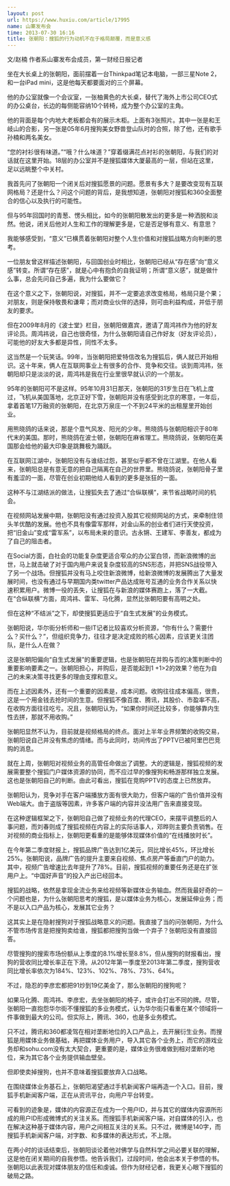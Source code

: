 ```yaml
---
layout: post
url: https://www.huxiu.com/article/17995
name: 山寨发布会
time: 2013-07-30 16:16
title: 张朝阳：搜狐的行为动机不在于格局颠覆，而是意义感
---
```

文/赵楠 作者系山寨发布会成员，第一财经日报记者

坐在大长桌上的张朝阳，面前摆着一台Thinkpad笔记本电脑，一部三星Note 2，和一台iPad mini，这是他每天都要面对的三个屏幕。

他的办公室就像一个会议室，一张柚黄色的大长桌，替代了海外上市公司CEO式的办公桌台，长边的每侧能容纳10个转椅，成为整个办公室的主角。

他的背面是每个内地大老板都会有的展示木柜。上面有3张照片。其中一张是和王岐山的合影，另一张是05年6月搜狗美女野兽登山队时的合照，除了他，还有歌手孙楠和两名美女。

“您的衬衫很有味道。”“哦？什么味道？”穿着缀满花点衬衫的张朝阳，与我们的对话就在这里开始。18层的办公室并不是搜狐媒体大厦最高的一层，但站在这里，足以远眺整个中关村。

我首先问了张朝阳一个闭关后对搜狐愿景的问题。愿景有多大？是要改变现有互联网格局？还是什么？问这个问题的背后，是我想知道，张朝阳对搜狐和360全面整合的信心以及执行的可能性。

但与95年回国时的青葱、愣头相比，如今的张朝阳散发出的更多是一种洒脱和淡然。他说，闭关后他对人生和工作的理解更多是，它是否足够有意义、有意思？

我能够感受到，“意义”已横贯着张朝阳对整个人生价值和对搜狐战略方向判断的思考。

一位朋友曾这样描述张朝阳，与回国创业时相比，张朝阳已经从“存在感”向“意义感”转变。所谓“存在感”，就是心中有抱负的自我证明；所谓“意义感”，就是做什么事，总会先问自己多遍，我为什么要做它？

在这个意义之下，张朝阳说，对搜狐，并不一定要追求改变格局，格局只是个果；对朋友，则是保持敬畏和谦卑；而对商业伙伴的选择，则可由利益构成，并低于朋友的要求。

但在2009年8月的《波士堂》栏目，张朝阳做嘉宾，邀请了周鸿祎作为他的好友评论员。周鸿祎说，自己也很奇怪，为什么张朝阳请自己作好友（好友评论员），可能他的好友大多都是异性，同性不太多。

这当然是一个玩笑话。99年，当张朝阳把爱特信改名为搜狐后，俩人就已开始相识。这十年来，俩人在互联网事业上有很多的合作、竞争和交往。谈到周鸿祎，张朝阳却只是淡淡的说，周鸿祎是我在行业里很早就认识的一个朋友。

95年的张朝阳可不是这样。95年10月31日那天，张朝阳的31岁生日在飞机上度过，飞机从美国落地，北京正好下雪，张朝阳并没有感受到北京的寒意，一年后，拿着首笔17万融资的张朝阳，在北京万泉庄一个不到24平米的出租屋里开始创业。

用熊晓鸽的话来说，那是个意气风发、阳光的少年。熊晓鸽与张朝阳相识于80年代末的美国。那时，熊晓鸽在波士顿，张朝阳在麻省理工。熊晓鸽说，张朝阳在美国那会给他的最大印象是跳舞极为踊跃。

在互联网江湖中，张朝阳没有与谁结过怨，甚至似乎都不曾在江湖里。在他人看来，张朝阳总是有意无意的把自己隔离在自己的世界里。熊晓鸽说，张朝阳骨子里有羞涩的一面，尽管在创业初期他给人看到的更多是张狂的一面。

这种不与江湖结派的做法，让搜狐失去了通过“合纵联横”，来节省战略时间的机会。

在视频网站发展中期，张朝阳没有通过投资入股其它视频网站的方式，来牵制住领头羊优酷的发展。他也不具有像雷军那样，对金山系的创业者们进行天使投资，把“旧金山”变成“雷军系”，以布局未来的意识。古永锵、王建军、李善友，都成为了自己的阻击者。

在Social方面，白社会的功能复杂度更适合窄众的办公室白领，而新浪微博的出世，马上就击破了对于国内用户来说复杂度较高的SNS形态，并把SNS战役带入了另一个战场。但搜狐并没有马上咬住新浪微博，给新浪微博的发展腾出了大量发展时间，也没有通过与早期国内类twitter产品达成账号互通的业务合作关系以快速积累用户。微博一役的丢失，让搜狐在与新浪的媒体赛跑上，落了一大截。在“合纵联横”方面，周鸿祎、雷军、马化腾，显然比张朝阳要有高明之处。

但在这种“不结派”之下，却使搜狐更适应于“自生式发展”的业务模式。

张朝阳说，华尔街分析师和一些IT记者比较喜欢分析资源，“你有什么？需要什么？买什么？”，但组织竞争力，往往才是决定成败的核心因素，应该更关注团队，是什么人在做？

这是张朝阳偏向“自生式发展”的重要逻辑，也是张朝阳在并购与否的决策判断中的重要影响要素之一。张朝阳担心，并购后，是否能起到1 +1>2的效果？他在为自己的未来决策寻找更多的理由支撑和意义。

而在上述因素外，还有一个重要的因素是，成本问题。收购往往成本偏高，很贵，这是一个用金钱去抢时间的生意。但搜狐不像百度、腾讯，其股价、市盈率不高，在收购方面往往吃亏。况且，张朝阳认为，“如果你时间还比较多，你能够靠内生性去拼，那就不用收购。”

张朝阳显然不认为，目前就是视频格局的终点。面对上半年业界频繁的收购交易，张朝阳说自己并没有焦虑的情绪。而与此同时，坊间传出了PPTV已被阿里巴巴竞购的消息。

就在上周，张朝阳对视频业务的高管任命做出了调整。大的逻辑是，搜狐视频的发展需要整个搜狐门户媒体资源的协同，而不应过早的像搜狗和畅游那样独立发展。这也是张朝阳自己的判断。由此可看出，搜狐在竞购PPTV的态度上已然放弃。

张朝阳认为，竞争对手在客户端播放方面有很大助力，但客户端的广告价值并没有Web端大。由于盗版等因素，许多客户端的内容并没法用广告来直接变现。

在这种逻辑框架之下，张朝阳自己做了视频业务的代理CEO，来摆平调整后的人事问题，而刘春则成了搜狐视频在内容上的实际话事人，邓晔则主要负责销售。在对视频的商业指标上，张朝阳更看重的是能够体现媒体价值的“在线播放时长”。

在今年第二季度财报上，搜狐品牌广告达到1亿美元，同比增长45%，环比增长25%。张朝阳说，品牌广告的提升主要来自视频、焦点房产等垂直门户的助力。其中，视频广告增速比去年提升了78%。目前，搜狐视频的重要任务还是在扩张用户上。“中国好声音”的投入产出已经回本。

搜狐的战略，依然是拿现金流业务来给视频等新媒体业务输血。然而我最好奇的一个问题也是，为什么张朝阳思考的搜狐，是以媒体业务为核心，发展延伸业务；而不是以入口产品为核心，发展其它业务？

这其实上是在隐射搜狗对于搜狐战略意义的问题。我直接了当的问张朝阳，为什么不管市场传言是把搜狗卖给谁，搜狐都把搜狗当做一个弃子？张朝阳没有直接回答。

尽管搜狗的搜索市场份额从上季度的8.1%增长至8.8%，但从搜狗的财报看出，搜狗的营收同比增长率正在下滑。从2012年第一季度至2013年第二季度，搜狗营收同比增长率依次为184%、123%、102%、78%、73%、64%。

不过，隐忍的李彦宏都把91炒到19亿美金了，那么张朝阳的搜狗呢？

如果马化腾、周鸿祎、李彦宏，去坐张朝阳的椅子，或许会打出不同的牌。尽管，张朝阳一直抱怨华尔街不懂搜狐的多业务模式，认为华尔街只看重在某个领域将一件事做到最大的公司。但实际上，腾讯、360，也是多业务模式。

只不过，腾讯和360都凌驾在相对垄断地位的入口产品上，去开展衍生业务。而搜狐是用媒体业务做基础，再把媒体业务用户，导入其它各个业务上，而它的游戏业务却和sohu.com没有太大契合，更重要的是，媒体业务很难做到相对垄断的地位，来为其它各个业务提供输血壁垒。

但即使卖掉搜狗，也并不意味着搜狐要放弃入口战略。

在围绕媒体业务基石上，张朝阳渴望通过手机新闻客户端再造一个入口。目前，搜狐手机新闻客户端，正在从资讯平台，向用户平台转变。

可看到的迹象是，媒体的内容源正在成为一个用户ID，并与其它的媒体内容源所形成的用户ID形成微博式的关注关系。而搜狐手机新闻客户端，对自媒体的引入，也在解决这种基于媒体内容，用户之间相互关注的关系。只不过，微博是140字，而搜狐手机新闻客户端，对字数、和多媒体的表达形式，不上限。

在两小时的谈话结束后，张朝阳谈论着他对佛学与自然科学之间必要关联的理解，这是他在闭关期间的自我参悟。他告诉我们，过段时间，他会出本关于参悟的书。张朝阳以此表现对媒体朋友的信任和虔诚。但作为财经记者，我更关心眼下搜狐的破局之路。

